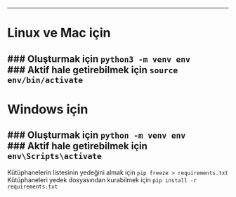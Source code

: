 ----------------------------
# Linux ve Mac için
### Oluşturmak için 
`python3 -m venv env`
### Aktif hale getirebilmek için
`source env/bin/activate`
----------------------------
# Windows için
### Oluşturmak için 
`python -m venv env`
### Aktif hale getirebilmek için
`env\Scripts\activate`
-----------------------------------------------------
Kütüphanelerin listesinin yedeğini almak için
`pip freeze > requirements.txt`
Kütüphaneleri yedek dosyasından kurabilmek için 
`pip install -r requirements.txt`

